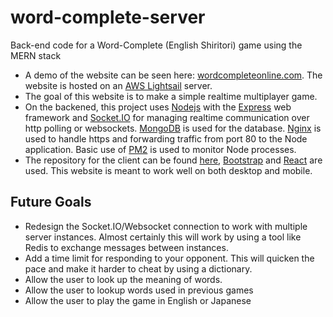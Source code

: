 # word-complete-server
Back-end code for a Word-Complete (English Shiritori) game using the MERN stack
* A demo of the website can be seen here: [wordcompleteonline.com](https://wordcompleteonline.com). The website is hosted on an [AWS Lightsail](https://aws.amazon.com/lightsail/) server.
* The goal of this website is to make a simple realtime multiplayer game.
* On the backened, this project uses [Nodejs](https://nodejs.org/en/) with the [Express](https://expressjs.com/) web framework and [Socket.IO](https://socket.io/) for managing realtime communication over http polling or websockets. [MongoDB](https://www.mongodb.com/) is used for the database. [Nginx](https://www.nginx.com/) is used to handle https and forwarding traffic from port 80 to the Node application. Basic use of [PM2](http://pm2.keymetrics.io/) is used to monitor Node processes.
* The repository for the client can be found [here](https://github.com/Genoe/word-complete-client), [Bootstrap](https://getbootstrap.com/) and [React](https://reactjs.org/) are used. This website is meant to work well on both desktop and mobile.
## Future Goals
* Redesign the Socket.IO/Websocket connection to work with multiple server instances. Almost certainly this will work by using a tool like Redis to exchange messages between instances.
* Add a time limit for responding to your opponent. This will quicken the pace and make it harder to cheat by using a dictionary. 
* Allow the user to look up the meaning of words.
* Allow the user to lookup words used in previous games
* Allow the user to play the game in English or Japanese
